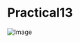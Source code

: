 # Practical13

![Image](https://github.com/user-attachments/assets/cd445382-4dc0-435e-837d-daf241a91973)
